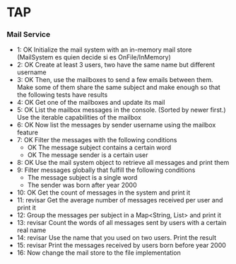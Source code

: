 # TAP

### Mail Service

- 1: OK Initialize the mail system with an in-memory mail store    (MailSystem es quien decide si es OnFile/InMemory)
- 2: OK Create at least 3 users, two have the same name but different username
- 3: OK Then, use the mailboxes to send a few emails between them. Make some of them share the
same subject and make enough so that the following tests have results
- 4: OK Get one of the mailboxes and update its mail
- 5: OK List the mailbox messages in the console. (Sorted by newer first.) Use the iterable capabilities
of the mailbox
- 6: OK Now list the messages by sender username using the mailbox feature
- 7: OK Filter the messages with the following conditions
	- OK The message subject contains a certain word
	- OK The message sender is a certain user
- 8: OK Use the mail system object to retrieve all messages and print them
- 9: Filter messages globally that fulfill the following conditions
	- The message subject is a single word
	- The sender was born after year 2000
- 10: OK Get the count of messages in the system and print it
- 11: revisar Get the average number of messages received per user and print it
- 12: Group the messages per subject in a Map<String, List<Message>> and print it
- 13: revisar Count the words of all messages sent by users with a certain real name
- 14: revisar Use the name that you used on two users. Print the result
- 15: revisar Print the messages received by users born before year 2000
- 16: Now change the mail store to the file implementation
